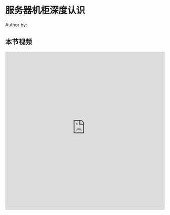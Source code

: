 <!--Copyright © ZOMI 适用于[License](https://github.com/Infrasys-AI/AIInfra)版权许可-->

# 服务器机柜深度认识

Author by: 

## 本节视频

<html>
<iframe src="https:&danmaku=0&t=30&autoplay=0" width="100%" height="500" scrolling="no" border="0" frameborder="no" framespacing="0" allowfullscreen="true"> </iframe>
</html>
